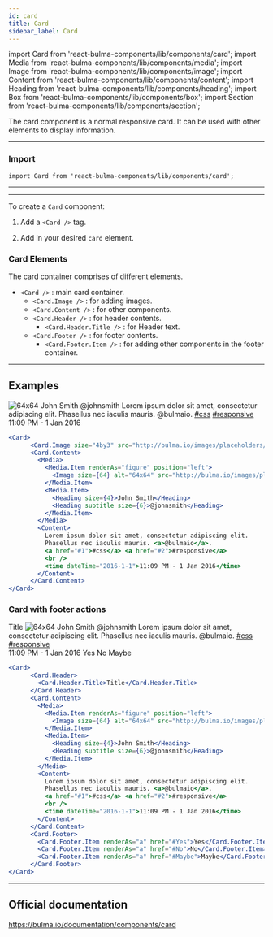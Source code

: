 ```yaml
---
id: card
title: Card
sidebar_label: Card
---
```


import Card from 'react-bulma-components/lib/components/card';
import Media from 'react-bulma-components/lib/components/media';
import Image from 'react-bulma-components/lib/components/image';
import Content from 'react-bulma-components/lib/components/content';
import Heading from 'react-bulma-components/lib/components/heading';
import Box from 'react-bulma-components/lib/components/box';
import Section from 'react-bulma-components/lib/components/section';


The card component is a normal responsive card. It can be used with other elements to display information.

---
### **Import**


```shell
import Card from 'react-bulma-components/lib/components/card';
```
---

---
To create a `Card` component:

1. Add a `<Card />` tag.

2. Add in your desired `card` element.



### **Card Elements**

The card container comprises of different elements.

-  `<Card />` : main card container.
   -  `<Card.Image />`  : for adding images.
   -  `<Card.Content />` : for other components.
   -  `<Card.Header />` : for header contents.
       -   `<Card.Header.Title />` :  for Header text.
   -  `<Card.Footer />` : for footer contents.
        -   `<Card.Footer.Item />` : for adding other components in the footer container.

---

## **Examples**

<Section>
<Card>
      <Card.Image size="4by3" src="http://bulma.io/images/placeholders/1280x960.png" />
      <Card.Content>
        <Media>
          <Media.Item renderAs="figure" position="left">
            <Image size={64} alt="64x64" src="http://bulma.io/images/placeholders/128x128.png" />
          </Media.Item>
          <Media.Item>
            <Heading size={4}>John Smith</Heading>
            <Heading subtitle size={6}>@johnsmith</Heading>
          </Media.Item>
        </Media>
        <Content>
          Lorem ipsum dolor sit amet, consectetur adipiscing elit.
          Phasellus nec iaculis mauris. <a>@bulmaio</a>.
          <a href="#1">#css</a> <a href="#2">#responsive</a>
          <br />
          <time dateTime="2016-1-1">11:09 PM - 1 Jan 2016</time>
        </Content>
      </Card.Content>
</Card>
</Section>



```jsx
<Card>
      <Card.Image size="4by3" src="http://bulma.io/images/placeholders/1280x960.png" />
      <Card.Content>
        <Media>
          <Media.Item renderAs="figure" position="left">
            <Image size={64} alt="64x64" src="http://bulma.io/images/placeholders/128x128.png" />
          </Media.Item>
          <Media.Item>
            <Heading size={4}>John Smith</Heading>
            <Heading subtitle size={6}>@johnsmith</Heading>
          </Media.Item>
        </Media>
        <Content>
          Lorem ipsum dolor sit amet, consectetur adipiscing elit.
          Phasellus nec iaculis mauris. <a>@bulmaio</a>.
          <a href="#1">#css</a> <a href="#2">#responsive</a>
          <br />
          <time dateTime="2016-1-1">11:09 PM - 1 Jan 2016</time>
        </Content>
      </Card.Content>
</Card>

```


### **Card with footer actions**

<Section>
<Card>
      <Card.Header>
        <Card.Header.Title>Title</Card.Header.Title>
      </Card.Header>
      <Card.Content>
        <Media>
          <Media.Item renderAs="figure" position="left">
            <Image size={64} alt="64x64" src="http://bulma.io/images/placeholders/128x128.png" />
          </Media.Item>
          <Media.Item>
            <Heading size={4}>John Smith</Heading>
            <Heading subtitle size={6}>@johnsmith</Heading>
          </Media.Item>
        </Media>
        <Content>
          Lorem ipsum dolor sit amet, consectetur adipiscing elit.
          Phasellus nec iaculis mauris. <a>@bulmaio</a>.
          <a href="#1">#css</a> <a href="#2">#responsive</a>
          <br />
          <time dateTime="2016-1-1">11:09 PM - 1 Jan 2016</time>
        </Content>
      </Card.Content>
      <Card.Footer>
        <Card.Footer.Item renderAs="a" href="#Yes">Yes</Card.Footer.Item>
        <Card.Footer.Item renderAs="a" href="#No">No</Card.Footer.Item>
        <Card.Footer.Item renderAs="a" href="#Maybe">Maybe</Card.Footer.Item>
      </Card.Footer>
</Card>
</Section>


```jsx
<Card>
      <Card.Header>
        <Card.Header.Title>Title</Card.Header.Title>
      </Card.Header>
      <Card.Content>
        <Media>
          <Media.Item renderAs="figure" position="left">
            <Image size={64} alt="64x64" src="http://bulma.io/images/placeholders/128x128.png" />
          </Media.Item>
          <Media.Item>
            <Heading size={4}>John Smith</Heading>
            <Heading subtitle size={6}>@johnsmith</Heading>
          </Media.Item>
        </Media>
        <Content>
          Lorem ipsum dolor sit amet, consectetur adipiscing elit.
          Phasellus nec iaculis mauris. <a>@bulmaio</a>.
          <a href="#1">#css</a> <a href="#2">#responsive</a>
          <br />
          <time dateTime="2016-1-1">11:09 PM - 1 Jan 2016</time>
        </Content>
      </Card.Content>
      <Card.Footer>
        <Card.Footer.Item renderAs="a" href="#Yes">Yes</Card.Footer.Item>
        <Card.Footer.Item renderAs="a" href="#No">No</Card.Footer.Item>
        <Card.Footer.Item renderAs="a" href="#Maybe">Maybe</Card.Footer.Item>
      </Card.Footer>
</Card>
```

---

## Official documentation

https://bulma.io/documentation/components/card